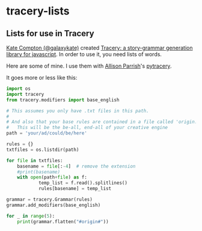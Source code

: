 # tracery-lists
## Lists for use in Tracery

[Kate Compton (@galaxykate)](http://www.galaxykate.com/) created [Tracery: a story-grammar generation library for javascript](https://github.com/galaxykate/tracery/tree/tracery2). In order to use it, you need lists of words.

Here are some of mine. I use them with [Allison Parrish](http://www.decontextualize.com/)'s [pytracery](https://github.com/aparrish/pytracery).

It goes more or less like this:

```python
import os
import tracery
from tracery.modifiers import base_english

# This assumes you only have .txt files in this path.
#
# And also that your base rules are contained in a file called 'origin.txt'
#   This will be the be-all, end-all of your creative engine
path = 'your/ad/could/be/here'

rules = {}
txtfiles = os.listdir(path)

for file in txtfiles:
    basename = file[:-4]  # remove the extension
    #print(basename)
    with open(path+file) as f:
            temp_list = f.read().splitlines()
            rules[basename] = temp_list

grammar = tracery.Grammar(rules)
grammar.add_modifiers(base_english)

for _ in range(5):
    print(grammar.flatten("#origin#"))
```
